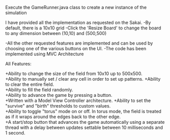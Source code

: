 Execute the GameRunner.java class to create a new instance of the simulation

I have provided all the implementation as requested on the Sakai.
-By default, there is a 10x10 grid
-Click the 'Resize Board' to change the board to any dimension between (10,10) and (500,500)

-All the other requested features are implemented and can be used by choosing one of the various buttons on the UI.
-The code has been implemented using MVC Architecture


All Features:  

+Ability to change the size of the field from 10x10 up to 500x500.  
+Ability to manually set / clear any cell in order to set up patterns. 
+Ability to clear the entire field.  
+Ability to fill the field randomly.  
+Ability to advance the game by pressing a button.  
+Written with a Model View Controller architecture. 
+Ability to set the "survive" and "birth" thresholds to custom values.  
+Ability to toggle "torus" mode on or off. In torus mode, the field is treated as if it wraps around the edges back to the other edge.  
+A start/stop button that advances the game automatically using a separate thread with a delay between updates settable between 10 milliseconds and 1 second.  

